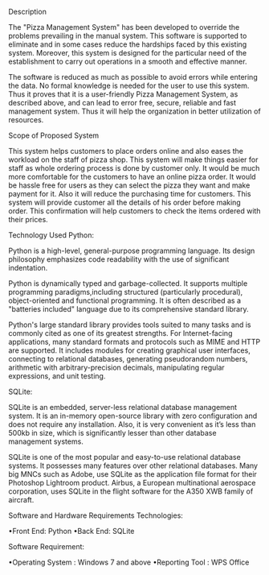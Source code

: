 Description

The "Pizza Management System" has been developed to override the  problems prevailing in the manual system. This software is supported to eliminate and in some cases reduce the hardships faced by this existing system. Moreover, this system is designed for the particular need of the establishment to carry out operations in a smooth and  effective manner.

The software is reduced as much as possible to avoid errors while  entering the data. No formal knowledge is needed for the user to use  this system. Thus it proves that it is a user-friendly Pizza Management  System, as described above, and can lead to error free, secure, reliable  and fast management system. Thus it will help the organization in  better utilization of resources.

Scope of Proposed System

This system helps customers to place orders online and also eases the workload on the staff of pizza shop. This system will make things easier for staff as whole ordering process is done by customer only.
It would be much more comfortable for the customers to have an online pizza order. It would be hassle free for users as they can select the pizza they want and make payment for it. Also it will reduce the purchasing time for customers.
This system will provide customer all the details of his order before making order. This confirmation will help customers to check the items ordered with their prices.

Technology Used
Python:

Python is a high-level, general-purpose programming language. Its design philosophy emphasizes code readability with the use of significant indentation.

Python is dynamically typed and garbage-collected. It supports multiple programming paradigms,including structured (particularly procedural), object-oriented and functional programming. It is often described as a "batteries included" language due to its comprehensive standard library.

Python's large standard library provides tools suited to many tasks and is commonly cited as one of its greatest strengths. For Internet-facing applications, many standard formats and protocols such as MIME and HTTP are supported. It includes modules for creating graphical user interfaces, connecting to relational databases, generating pseudorandom numbers, arithmetic with arbitrary-precision decimals, manipulating regular expressions, and unit testing.

SQLite:

SQLite is an embedded, server-less relational database management system. It is an in-memory open-source library with zero configuration and does not require any installation. Also, it is very convenient as it’s less than 500kb in size, which is significantly lesser than other database management systems.

SQLite is one of the most popular and easy-to-use relational database systems. It possesses many features over other relational databases. Many big MNCs such as Adobe, use SQLite as the application file format for their Photoshop Lightroom product. Airbus, a European multinational aerospace corporation, uses SQLite in the flight software for the A350 XWB family of aircraft. 

Software and Hardware Requirements
Technologies:

•Front End: Python
•Back End: SQLite

Software Requirement:

•Operating System : Windows 7 and above
•Reporting Tool : WPS Office

